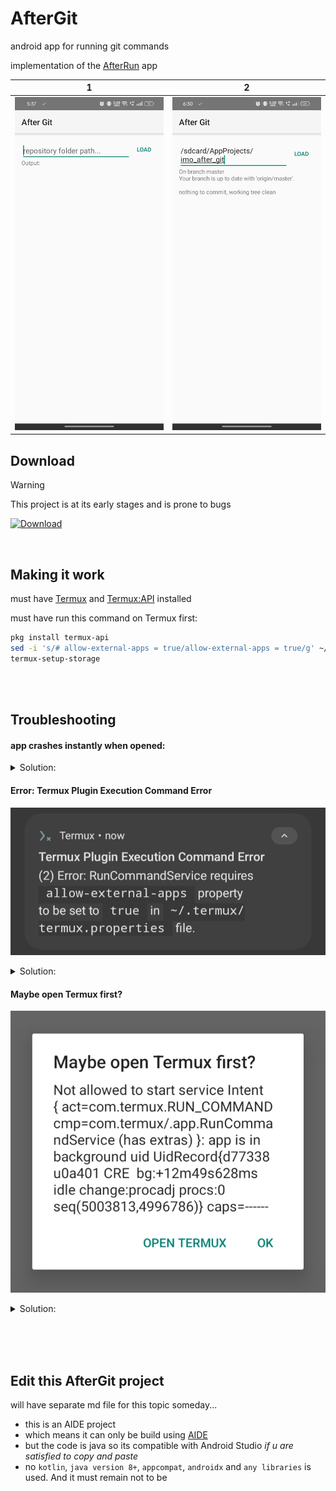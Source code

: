 # AfterGit
android app for running git commands

implementation of the [AfterRun](https://github.com/IMOitself/AfterRun) app

| 1 | 2 
|:-------:|:-------:|
| ![screenshot 1](assets/screenshot1.jpg) | ![screenshot 2](assets/screenshot2.jpg) |
## Download
> [!WARNING]
> This project is at its early stages and is prone to bugs

[![Download](https://img.shields.io/badge/compiled.apk-blue?style=for-the-badge)](https://github.com/IMOitself/AfterGit/blob/master/compiled.apk)

<br>

## Making it work
must have [Termux](https://f-droid.org/en/packages/com.termux/) and [Termux:API](https://f-droid.org/en/packages/com.termux.api/ ) installed

must have run this command on Termux first:
```bash
pkg install termux-api
sed -i 's/# allow-external-apps = true/allow-external-apps = true/g' ~/.termux/termux.properties
termux-setup-storage
  ```

<br><br>

## Troubleshooting
#### app crashes instantly when opened:
<details>
  <summary>Solution:</summary>
  
ensure you have [Termux](https://f-droid.org/en/packages/com.termux/) and [Termux:API](https://f-droid.org/en/packages/com.termux.api/ ) installed.
<details>
  <summary>Why did it happen:</summary>
  
a termux permission is set on AndroidManifest. The app will crash instantly if termux is not installed
  
</details>
</details>

#### Error: Termux Plugin Execution Command Error
![error 1](assets/error1.jpg)
<details>
  <summary>Solution:</summary>
  
you should run this command on Termux first:
```
  pkg install termux-api
  sed -i 's/# allow-external-apps = true/allow-external-apps = true/g' ~/.termux/termux.properties
  termux-setup-storage
  ```
NOTE: this might pop up again even if u already run it. just close the app and retry again
<details>
  <summary>Why did it happen:</summary>
  
termux:api has some requirements in order to run. like setting allow-external-apps to true in the hidden termux.properties file
  
</details> 
</details> 

#### Maybe open Termux first?
![error 2](assets/error2.jpg)
<details>
  <summary>Solution:</summary>
  
This is perfectly normal!<br>just open Termux and go back to the app again.
<details>
  <summary>Why did it happen:</summary>
  
termux:api has some requirements in order to run. like disabling battery optimization and granting draw over apps. Once you satisfy those, you might not get this dialog again
  
</details>
</details>

<br><br><br>

## Edit this AfterGit project
will have separate md file for this topic someday...
- this is an AIDE project
- which means it can only be build using [AIDE](https://www.android-ide.com/)
- but the code is java so its compatible with Android Studio *if u are satisfied to copy and paste*
- no ```kotlin```, ```java version 8+```, ```appcompat```, ```androidx``` and ```any libraries``` is used. And it must remain not to be

